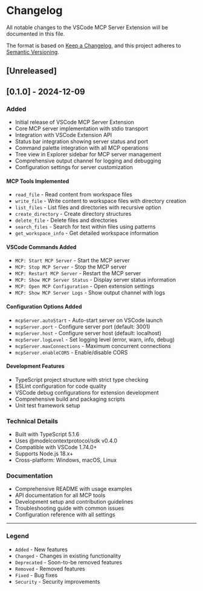 # Changelog

All notable changes to the VSCode MCP Server Extension will be documented in this file.

The format is based on [Keep a Changelog](https://keepachangelog.com/en/1.0.0/),
and this project adheres to [Semantic Versioning](https://semver.org/spec/v2.0.0.html).

## [Unreleased]

## [0.1.0] - 2024-12-09

### Added
- Initial release of VSCode MCP Server Extension
- Core MCP server implementation with stdio transport
- Integration with VSCode Extension API
- Status bar integration showing server status and port
- Command palette integration with all MCP operations
- Tree view in Explorer sidebar for MCP server management
- Comprehensive output channel for logging and debugging
- Configuration settings for server customization

#### MCP Tools Implemented
- `read_file` - Read content from workspace files
- `write_file` - Write content to workspace files with directory creation
- `list_files` - List files and directories with recursive option
- `create_directory` - Create directory structures
- `delete_file` - Delete files and directories
- `search_files` - Search for text within files using patterns
- `get_workspace_info` - Get detailed workspace information

#### VSCode Commands Added
- `MCP: Start MCP Server` - Start the MCP server
- `MCP: Stop MCP Server` - Stop the MCP server  
- `MCP: Restart MCP Server` - Restart the MCP server
- `MCP: Show MCP Server Status` - Display server status information
- `MCP: Open MCP Configuration` - Open extension settings
- `MCP: Show MCP Server Logs` - Show output channel with logs

#### Configuration Options Added
- `mcpServer.autoStart` - Auto-start server on VSCode launch
- `mcpServer.port` - Configure server port (default: 3001)
- `mcpServer.host` - Configure server host (default: localhost)
- `mcpServer.logLevel` - Set logging level (error, warn, info, debug)
- `mcpServer.maxConnections` - Maximum concurrent connections
- `mcpServer.enableCORS` - Enable/disable CORS

#### Development Features
- TypeScript project structure with strict type checking
- ESLint configuration for code quality
- VSCode debug configurations for extension development
- Comprehensive build and packaging scripts
- Unit test framework setup

### Technical Details
- Built with TypeScript 5.1.6
- Uses @modelcontextprotocol/sdk v0.4.0
- Compatible with VSCode 1.74.0+
- Supports Node.js 18.x+
- Cross-platform: Windows, macOS, Linux

### Documentation
- Comprehensive README with usage examples
- API documentation for all MCP tools
- Development setup and contribution guidelines
- Troubleshooting guide with common issues
- Configuration reference with all settings

---

### Legend
- `Added` - New features
- `Changed` - Changes in existing functionality  
- `Deprecated` - Soon-to-be removed features
- `Removed` - Removed features
- `Fixed` - Bug fixes
- `Security` - Security improvements